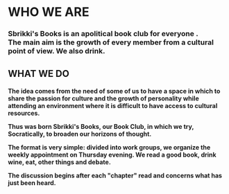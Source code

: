 <h1>WHO WE ARE</h1>
<h3>Sbrikki's Books is an apolitical book club for everyone .<br/>The main aim is the growth of every member from a cultural point of view. We also drink.</h3>

<h2>WHAT WE DO</h2>
<h4>
The idea comes from the need of some of us to have a space in which to share the passion for culture and the growth of personality while attending an environment where it is difficult to have access to cultural resources.

Thus was born Sbrikki's Books, our Book Club, in which we try, Socratically, to broaden our horizons of thought.

The format is very simple: divided into work groups, we organize the weekly appointment on Thursday evening. We read a good book, drink wine, eat, other things and debate.

The discussion begins after each "chapter" read and concerns what has just been heard.
</h4>
